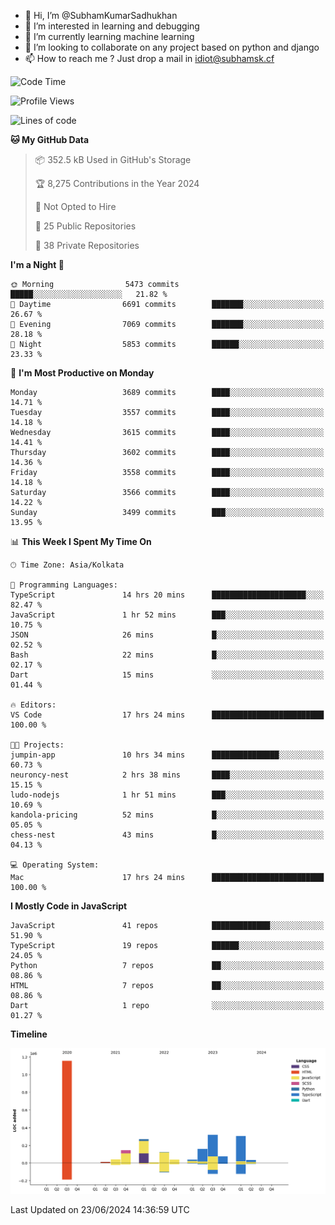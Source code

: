 - 👋 Hi, I’m @SubhamKumarSadhukhan
- 👀 I’m interested in learning and debugging
- 🌱 I’m currently learning machine learning
- 💞️ I’m looking to collaborate on any project based on python and django
- 📫 How to reach me ?
      Just drop a mail in idiot@subhamsk.cf

<!---
SubhamKumarSadhukhan/SubhamKumarSadhukhan is a ✨ special ✨ repository because its `README.md` (this file) appears on your GitHub profile.
You can click the Preview link to take a look at your changes.
--->


<!--START_SECTION:waka-->
![Code Time](http://img.shields.io/badge/Code%20Time-2%2C254%20hrs%2022%20mins-blue)

![Profile Views](http://img.shields.io/badge/Profile%20Views-3-blue)

![Lines of code](https://img.shields.io/badge/From%20Hello%20World%20I%27ve%20Written-2.7%20million%20lines%20of%20code-blue)

**🐱 My GitHub Data** 

> 📦 352.5 kB Used in GitHub's Storage 
 > 
> 🏆 8,275 Contributions in the Year 2024
 > 
> 🚫 Not Opted to Hire
 > 
> 📜 25 Public Repositories 
 > 
> 🔑 38 Private Repositories 
 > 
**I'm a Night 🦉** 

```text
🌞 Morning                5473 commits        █████░░░░░░░░░░░░░░░░░░░░   21.82 % 
🌆 Daytime                6691 commits        ███████░░░░░░░░░░░░░░░░░░   26.67 % 
🌃 Evening                7069 commits        ███████░░░░░░░░░░░░░░░░░░   28.18 % 
🌙 Night                  5853 commits        ██████░░░░░░░░░░░░░░░░░░░   23.33 % 
```
📅 **I'm Most Productive on Monday** 

```text
Monday                   3689 commits        ████░░░░░░░░░░░░░░░░░░░░░   14.71 % 
Tuesday                  3557 commits        ████░░░░░░░░░░░░░░░░░░░░░   14.18 % 
Wednesday                3615 commits        ████░░░░░░░░░░░░░░░░░░░░░   14.41 % 
Thursday                 3602 commits        ████░░░░░░░░░░░░░░░░░░░░░   14.36 % 
Friday                   3558 commits        ████░░░░░░░░░░░░░░░░░░░░░   14.18 % 
Saturday                 3566 commits        ████░░░░░░░░░░░░░░░░░░░░░   14.22 % 
Sunday                   3499 commits        ███░░░░░░░░░░░░░░░░░░░░░░   13.95 % 
```


📊 **This Week I Spent My Time On** 

```text
🕑︎ Time Zone: Asia/Kolkata

💬 Programming Languages: 
TypeScript               14 hrs 20 mins      █████████████████████░░░░   82.47 % 
JavaScript               1 hr 52 mins        ███░░░░░░░░░░░░░░░░░░░░░░   10.75 % 
JSON                     26 mins             █░░░░░░░░░░░░░░░░░░░░░░░░   02.52 % 
Bash                     22 mins             █░░░░░░░░░░░░░░░░░░░░░░░░   02.17 % 
Dart                     15 mins             ░░░░░░░░░░░░░░░░░░░░░░░░░   01.44 % 

🔥 Editors: 
VS Code                  17 hrs 24 mins      █████████████████████████   100.00 % 

🐱‍💻 Projects: 
jumpin-app               10 hrs 34 mins      ███████████████░░░░░░░░░░   60.73 % 
neuroncy-nest            2 hrs 38 mins       ████░░░░░░░░░░░░░░░░░░░░░   15.15 % 
ludo-nodejs              1 hr 51 mins        ███░░░░░░░░░░░░░░░░░░░░░░   10.69 % 
kandola-pricing          52 mins             █░░░░░░░░░░░░░░░░░░░░░░░░   05.05 % 
chess-nest               43 mins             █░░░░░░░░░░░░░░░░░░░░░░░░   04.13 % 

💻 Operating System: 
Mac                      17 hrs 24 mins      █████████████████████████   100.00 % 
```

**I Mostly Code in JavaScript** 

```text
JavaScript               41 repos            █████████████░░░░░░░░░░░░   51.90 % 
TypeScript               19 repos            ██████░░░░░░░░░░░░░░░░░░░   24.05 % 
Python                   7 repos             ██░░░░░░░░░░░░░░░░░░░░░░░   08.86 % 
HTML                     7 repos             ██░░░░░░░░░░░░░░░░░░░░░░░   08.86 % 
Dart                     1 repo              ░░░░░░░░░░░░░░░░░░░░░░░░░   01.27 % 
```



**Timeline**

![Lines of Code chart](https://raw.githubusercontent.com/SubhamKumarSadhukhan/SubhamKumarSadhukhan/main/assets/bar_graph.png)


 Last Updated on 23/06/2024 14:36:59 UTC
<!--END_SECTION:waka-->
